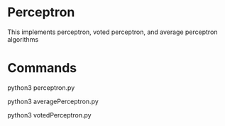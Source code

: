 # Perceptron
This implements perceptron, voted perceptron, and average perceptron algorithms
# Commands

python3 perceptron.py


python3 averagePerceptron.py


python3 votedPerceptron.py